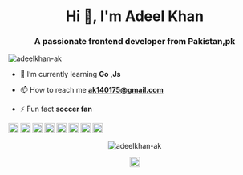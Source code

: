 <h1 align="center">Hi 👋, I'm Adeel Khan</h1>
<h3 align="center">A passionate frontend developer from Pakistan,pk</h3>

<p align="left"> <img src="https://komarev.com/ghpvc/?username=adeelkhan-ak" alt="adeelkhan-ak" /> </p>

- 🌱 I’m currently learning **Go ,Js**

- 📫 How to reach me **ak140175@gmail.com**

- ⚡ Fun fact **soccer fan**

<p align="left"><img src="https://devicons.github.io/devicon/devicon.git/icons/cplusplus/cplusplus-original.svg" alt="cplusplus" width="20" height="20"/> <img src="https://devicons.github.io/devicon/devicon.git/icons/csharp/csharp-original.svg" alt="csharp" width="20" height="20"/> <img src="https://devicons.github.io/devicon/devicon.git/icons/go/go-original.svg" alt="go" width="20" height="20"/> <img src="https://devicons.github.io/devicon/devicon.git/icons/html5/html5-original-wordmark.svg" alt="html5" width="20" height="20"/> <img src="https://devicons.github.io/devicon/devicon.git/icons/java/java-original-wordmark.svg" alt="java" width="20" height="20"/> <img src="https://devicons.github.io/devicon/devicon.git/icons/javascript/javascript-original.svg" alt="javascript" width="20" height="20"/> <img src="https://devicons.github.io/devicon/devicon.git/icons/mysql/mysql-original-wordmark.svg" alt="mysql" width="20" height="20"/> <img src="https://devicons.github.io/devicon/devicon.git/icons/python/python-original-wordmark.svg" alt="python" width="20" height="20"/></p><p align="center"> <img src="https://github-readme-stats.vercel.app/api?username=adeelkhan-ak&show_icons=true" alt="adeelkhan-ak" /> </p>

<p align="center">
<a href="https://dev.to/adeelkhanak" target="blank"><img align="center" src="https://cdn.jsdelivr.net/npm/simple-icons@3.0.1/icons/dev-dot-to.svg" alt="adeelkhanak" height="20" width="20" /></a>
</p>
